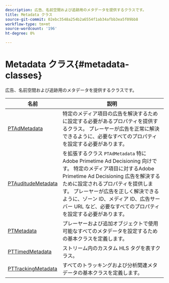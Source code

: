 ```yaml
---
description: 広告、名前空間および追跡用のメタデータを提供するクラスです。
title: Metadata クラス
source-git-commit: 02ebc3548a254b2a6554f1ab34afbb3ea5f09bb8
workflow-type: tm+mt
source-wordcount: '196'
ht-degree: 0%

---
```


# Metadata クラス{#metadata-classes}

広告、名前空間および追跡用のメタデータを提供するクラスです。

| 名前 | 説明 |
|---|---|
| [PTAdMetadata](https://help.adobe.com/en_US/primetime/api/psdk/appledoc/Classes/PTAdMetadata.html) | 特定のメディア項目の広告を解決するために設定する必要があるプロパティを提供するクラス。 プレーヤーが広告を正常に解決できるように、必要なすべてのプロパティを設定する必要があります。 |
| [PTAuditudeMetadata](https://help.adobe.com/en_US/primetime/api/psdk/appledoc/Classes/PTAuditudeMetadata.html) | を拡張するクラス `PTAdMetadata` 特にAdobe Primetime Ad Decisioning 向けです。 特定のメディア項目に対するAdobe Primetime Ad Decisioning 広告を解決するために設定されるプロパティを提供します。 プレーヤーが広告を正しく解決できるように、ゾーン ID、メディア ID、広告サーバー URL など、必要なすべてのプロパティを設定する必要があります。 |
| [PTMetadata](https://help.adobe.com/en_US/primetime/api/psdk/appledoc/Classes/PTMetadata.html) | プレーヤーおよび追加オブジェクトで使用可能なすべてのメタデータを設定するための基本クラスを定義します。 |
| [PTTimedMetadata](https://help.adobe.com/en_US/primetime/api/psdk/appledoc/Classes/PTTimedMetadata.html) | ストリーム内のカスタム HLS タグを表すクラス。 |
| [PTTrackingMetadata](https://help.adobe.com/en_US/primetime/api/psdk/appledoc/Classes/PTTrackingMetadata.html) | すべてのトラッキングおよび分析関連メタデータの基本クラスを定義します。 |

